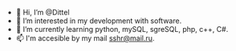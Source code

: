 - 👋 Hi, I’m @Dittel
- 👀 I’m interested in my development with software.
- 🌱 I’m currently learning python, mySQL, sgreSQL, php, c++, C#.
- 📫 I'm accesible by my mail sshr@mail.ru.

<!---
Dittel/Dittel is a ✨ special ✨ repository because its `README.md` (this file) appears on your GitHub profile.
You can click the Preview link to take a look at your changes.
--->
